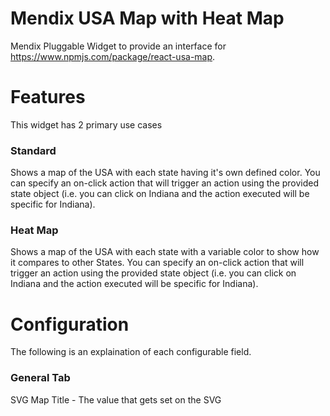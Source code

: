 # Mendix USA Map with Heat Map
  Mendix Pluggable Widget to provide an interface for https://www.npmjs.com/package/react-usa-map. 

# Features
  This widget has 2 primary use cases
### Standard
  Shows a map of the USA with each state having it's own defined color. You can specify an on-click action that will trigger an action using the provided state object (i.e. you can click on Indiana and the action executed will be specific for Indiana).

### Heat Map
  Shows a map of the USA with each state with a variable color to show how it compares to other States. You can specify an on-click action that will trigger an action using the provided state object (i.e. you can click on Indiana and the action executed will be specific for Indiana).

# Configuration
The following is an explaination of each configurable field.

### General Tab
  SVG Map Title - The value that gets set on the SVG <title> tag. If you'd like a title to be rendered on the page, then use the Mendix 'text' widget.  
  Width - The CSS width of the entire graph. Values can be px, em, % etc. 
  Height - The CSS hieght of the entire graph. Values can be px, em, % etc.
  Default State Color - The CSS color for a state as if no color is specific in the data source.
  Print Error Logs? - A boolean to print user errors to browser console with console.error(). This includes validation of the widget configuration settings. If you run into an issue with the widget, be sure to check the browser console.
  
### Data Source Tab
  List of States - A Mendix datasource (Database, Association, Nanoflow, Microflow, XPath). I recommend using a microflow that translates your persistent data to a non-persistent entity with the State Appreviation and State Color (required if not using a heatmap). If you plan to have an on click action, then you can use the non-persisten entity to retrieve your persistent records for the particular State the user clicked on.
  State Abbreviation - The two character official abbreviation for a USA State (i.e. IN = Indiana, NY = New York).
  State Color - The Hex Value or CSS Color to fill the State (i.e. #2E2EFF or blue). This is required if you're not using a Heat Map.
  On click - Action performed when a particular State is clicked. This will return the object type that is specified in the List of States datasource.

### Heat Map Tab
#### General
  Use Heat Map? - A boolean to enable the heat map color calulation.
  Heat Percent - A decimal attribute that should be between 0.00... and 1.00... You should calculate this attibute inside your data source microflow. This value is used to calculate the color used to represent the State. For example with the default color settings, a State with the Heat Percent of 0.1 would show as slightly yellow, 0.4 would show as orange, and 0.8 would show as red.
  Show Gradient? - When enabled, a bar will be displayed below the graph with the full color range available.
#### Heat Map Colors (HSL)
  H Range - The distance bewteen the highest H value and the lowest H value.
  H Offset - A constant increase to the range.
  S - The second parameter in the HSL function. This applies a scew to the function and would best be described by experimenting with the function in CSS.
  L - The third parameter in the HSL function. This applies a scew to the function and would best be described by experimenting with the function in CSS.
    This widget calculates the variable color for each State using this formula:
  Math.floor((1.0 - HeatPercent) * H Range + H Offset)
  For example, configure the widget to use H Range = 50, H Offset = 20, S = 75, and L = 50. This would mean the lowest color (Heat Percent = 0.00) would be hsl(70,75%,50%) which is yellow-green and the highest color (Heat Percent = 1.00) would be hsl(20,75%,50%) which is yellow-orange. You might want to experiment with these using the CSS background-color: hsl(50,75%,50%); and play around with each parameter.
  

# Setup



# Demo project
[link to sandbox]

# Issues, suggestions and feature requests
[link to GitHub issues]

# Development and contribution
[specify contribute]
